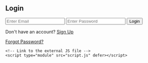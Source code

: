 <!doctype html>
<html lang="en"> 
<head> 
    <meta charset="UTF-8"> 
    <meta name="viewport" content="width=device-width, initial-scale=1.0"> 
    <title>Firebase Authentication</title> 
    <!-- Link to the external CSS file -->
    <link rel="stylesheet" href="https://raw.githubusercontent.com/Aniket27717/Ghost/main/style.css">
</head> 
<body> 
    <div class="container"> 
        <h2 id="form-title">Login</h2> 
        <input type="email" id="email" placeholder="Enter Email"> 
        <input type="password" id="password" placeholder="Enter Password"> 
        <button id="auth-button">Login</button> 
        <p id="toggle-form">Don't have an account? <a href="#">Sign Up</a></p> 
        <p><a href="#" id="forgot-password">Forgot Password?</a></p> 
        <p id="status" style="color: red;"></p> 
    </div> 

    <!-- Link to the external JS file -->
    <script type="module" src="script.js" defer></script>
</body>
</html>
